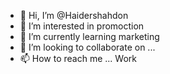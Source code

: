 - 👋 Hi, I’m @Haidershahdon
- 👀 I’m interested in promoction 
- 🌱 I’m currently learning marketing 
- 💞️ I’m looking to collaborate on ...
- 📫 How to reach me ...
Work 
<!---
Haidershahdon/Haidershahdon is a ✨ special ✨ repository because its `README.md` (this file) appears on your GitHub profile.
You can click the Preview link to take a look at your changes.
--->
